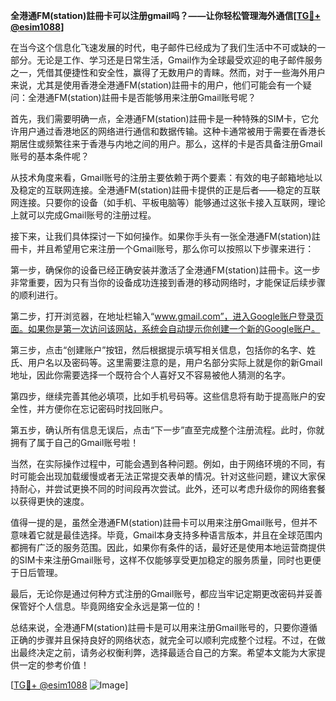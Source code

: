 **全港通FM(station)註冊卡可以注册gmail吗？——让你轻松管理海外通信[[TG💪+ @esim1088](https://t.me/s/esim1088)]**

在当今这个信息化飞速发展的时代，电子邮件已经成为了我们生活中不可或缺的一部分。无论是工作、学习还是日常生活，Gmail作为全球最受欢迎的电子邮件服务之一，凭借其便捷性和安全性，赢得了无数用户的青睐。然而，对于一些海外用户来说，尤其是使用香港全港通FM(station)註冊卡的用户，他们可能会有一个疑问：全港通FM(station)註冊卡是否能够用来注册Gmail账号呢？

首先，我们需要明确一点，全港通FM(station)註冊卡是一种特殊的SIM卡，它允许用户通过香港地区的网络进行通信和数据传输。这种卡通常被用于需要在香港长期居住或频繁往来于香港与内地之间的用户。那么，这样的卡是否具备注册Gmail账号的基本条件呢？

从技术角度来看，Gmail账号的注册主要依赖于两个要素：有效的电子邮箱地址以及稳定的互联网连接。全港通FM(station)註冊卡提供的正是后者——稳定的互联网连接。只要你的设备（如手机、平板电脑等）能够通过这张卡接入互联网，理论上就可以完成Gmail账号的注册过程。

接下来，让我们具体探讨一下如何操作。如果你手头有一张全港通FM(station)註冊卡，并且希望用它来注册一个Gmail账号，那么你可以按照以下步骤来进行：

第一步，确保你的设备已经正确安装并激活了全港通FM(station)註冊卡。这一步非常重要，因为只有当你的设备成功连接到香港的移动网络时，才能保证后续步骤的顺利进行。

第二步，打开浏览器，在地址栏输入“www.gmail.com”，进入Google账户登录页面。如果你是第一次访问该网站，系统会自动提示你创建一个新的Google账户。

第三步，点击“创建账户”按钮，然后根据提示填写相关信息，包括你的名字、姓氏、用户名以及密码等。这里需要注意的是，用户名部分实际上就是你的新Gmail地址，因此你需要选择一个既符合个人喜好又不容易被他人猜测的名字。

第四步，继续完善其他必填项，比如手机号码等。这些信息将有助于提高账户的安全性，并方便你在忘记密码时找回账户。

第五步，确认所有信息无误后，点击“下一步”直至完成整个注册流程。此时，你就拥有了属于自己的Gmail账号啦！

当然，在实际操作过程中，可能会遇到各种问题。例如，由于网络环境的不同，有时可能会出现加载缓慢或者无法正常提交表单的情况。针对这些问题，建议大家保持耐心，并尝试更换不同的时间段再次尝试。此外，还可以考虑升级你的网络套餐以获得更快的速度。

值得一提的是，虽然全港通FM(station)註冊卡可以用来注册Gmail账号，但并不意味着它就是最佳选择。毕竟，Gmail本身支持多种语言版本，并且在全球范围内都拥有广泛的服务范围。因此，如果你有条件的话，最好还是使用本地运营商提供的SIM卡来注册Gmail账号，这样不仅能够享受更加稳定的服务质量，同时也更便于日后管理。

最后，无论你是通过何种方式注册的Gmail账号，都应当牢记定期更改密码并妥善保管好个人信息。毕竟网络安全永远是第一位的！

总结来说，全港通FM(station)註冊卡是可以用来注册Gmail账号的，只要你遵循正确的步骤并且保持良好的网络状态，就完全可以顺利完成整个过程。不过，在做出最终决定之前，请务必权衡利弊，选择最适合自己的方案。希望本文能为大家提供一定的参考价值！

[[TG💪+ @esim1088](https://t.me/s/esim1088) ![Image](https://i.postimg.cc/4NQfJmqS/Snipaste-2025-05-13-00-14-12.png)]